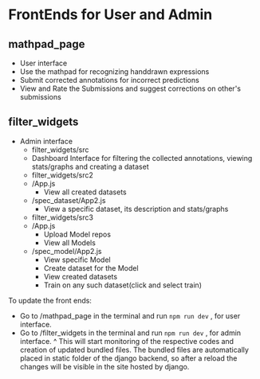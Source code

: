 # FrontEnds for User and Admin
## mathpad_page
- User interface
- Use the mathpad for recognizing handdrawn expressions
- Submit corrected annotations for incorrect predictions
- View and Rate the Submissions and suggest corrections on other's submissions

## filter_widgets
- Admin interface
  -  filter_widgets/src
    - Dashboard Interface for filtering the collected annotations, viewing stats/graphs and creating a dataset  
  -  filter_widgets/src2
    - /App.js
      - View all created datasets    
    - /spec_dataset/App2.js
      - View a specific dataset, its description and stats/graphs 
  -  filter_widgets/src3
    - /App.js
      - Upload Model repos
      - View all Models 
    - /spec_model/App2.js
      - View specific Model
      - Create dataset for the Model
      - View created datasets
      - Train on any such dataset(click and select train)

To update the front ends:
- Go to /mathpad_page in the terminal and run `npm run dev` , for user interface.
- Go to /filter_widgets in the terminal and run `npm run dev` , for admin interface.
^ This will start monitoring of the respective codes and creation of updated bundled files. The bundled files are automatically placed in static folder of the django backend, so after a reload the changes will be visible in the site hosted by django. 
